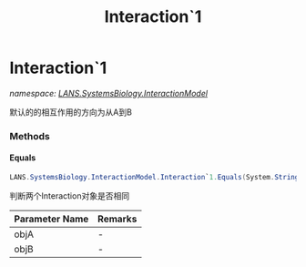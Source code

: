 ﻿---
title: Interaction`1
---

# Interaction`1
_namespace: [LANS.SystemsBiology.InteractionModel](N-LANS.SystemsBiology.InteractionModel.html)_

默认的的相互作用的方向为从A到B

### Methods

#### Equals
```csharp
LANS.SystemsBiology.InteractionModel.Interaction`1.Equals(System.String,System.String,System.Boolean)
```
判断两个Interaction对象是否相同

|Parameter Name|Remarks|
|--------------|-------|
|objA|-|
|objB|-|





